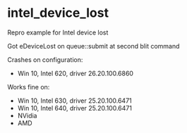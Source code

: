 # intel_device_lost
Repro example for Intel device lost

Got eDeviceLost on queue::submit at second blit command

Crashes on configuration:
* Win 10, Intel 620, driver 26.20.100.6860

Works fine on:
* Win 10, Intel 630, driver 25.20.100.6471
* Win 10, Intel 640, driver 25.20.100.6471
* NVidia
* AMD
